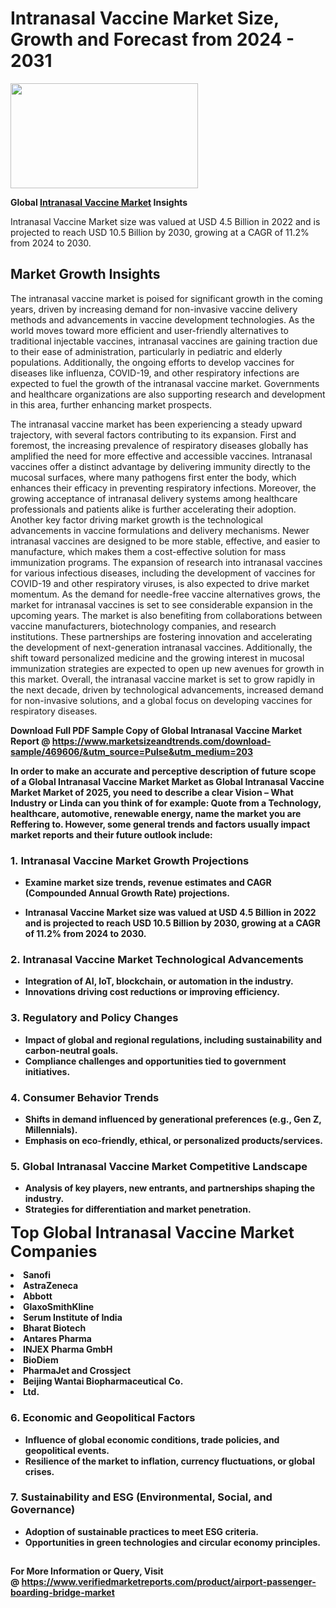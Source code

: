 <H1>Intranasal Vaccine Market Size, Growth and Forecast from 2024 - 2031</H1><img class="aligncenter size-medium wp-image-584254" src="https://thirdeyenews.in/wp-content/uploads/2024/09/Global-Market-Research-300x168.jpeg" alt="" width="300" height="168" /><p><strong>Global&nbsp;<a href="https://www.marketsizeandtrends.com/download-sample/469606/&amp;utm_source=Pulse&amp;utm_medium=203">Intranasal Vaccine Market</a> Insights</strong></p><p>Intranasal Vaccine Market size was valued at USD 4.5 Billion in 2022 and is projected to reach USD 10.5 Billion by 2030, growing at a CAGR of 11.2% from 2024 to 2030.</p><p><h2>Market Growth Insights</h2> <p>The intranasal vaccine market is poised for significant growth in the coming years, driven by increasing demand for non-invasive vaccine delivery methods and advancements in vaccine development technologies. As the world moves toward more efficient and user-friendly alternatives to traditional injectable vaccines, intranasal vaccines are gaining traction due to their ease of administration, particularly in pediatric and elderly populations. Additionally, the ongoing efforts to develop vaccines for diseases like influenza, COVID-19, and other respiratory infections are expected to fuel the growth of the intranasal vaccine market. Governments and healthcare organizations are also supporting research and development in this area, further enhancing market prospects.</p> <p><strong></strong></p> <p>The intranasal vaccine market has been experiencing a steady upward trajectory, with several factors contributing to its expansion. First and foremost, the increasing prevalence of respiratory diseases globally has amplified the need for more effective and accessible vaccines. Intranasal vaccines offer a distinct advantage by delivering immunity directly to the mucosal surfaces, where many pathogens first enter the body, which enhances their efficacy in preventing respiratory infections. Moreover, the growing acceptance of intranasal delivery systems among healthcare professionals and patients alike is further accelerating their adoption. Another key factor driving market growth is the technological advancements in vaccine formulations and delivery mechanisms. Newer intranasal vaccines are designed to be more stable, effective, and easier to manufacture, which makes them a cost-effective solution for mass immunization programs. The expansion of research into intranasal vaccines for various infectious diseases, including the development of vaccines for COVID-19 and other respiratory viruses, is also expected to drive market momentum. As the demand for needle-free vaccine alternatives grows, the market for intranasal vaccines is set to see considerable expansion in the upcoming years. The market is also benefiting from collaborations between vaccine manufacturers, biotechnology companies, and research institutions. These partnerships are fostering innovation and accelerating the development of next-generation intranasal vaccines. Additionally, the shift toward personalized medicine and the growing interest in mucosal immunization strategies are expected to open up new avenues for growth in this market. Overall, the intranasal vaccine market is set to grow rapidly in the next decade, driven by technological advancements, increased demand for non-invasive solutions, and a global focus on developing vaccines for respiratory diseases. <p><strong></p><p><span class=""><strong>Download Full PDF Sample Copy of Global Intranasal Vaccine Market Report</strong> @ <a href="https://www.marketsizeandtrends.com/download-sample/469606/&amp;utm_source=Pulse&amp;utm_medium=203" target="_blank">https://www.marketsizeandtrends.com/download-sample/469606/&amp;utm_source=Pulse&amp;utm_medium=203</a></span></p><p>In order to make an accurate and perceptive description of future scope of a Global&nbsp;Intranasal Vaccine Market Market as Global&nbsp;Intranasal Vaccine Market Market of 2025, you need to describe a clear Vision &ndash; What Industry or Linda can you think of for example: Quote from a Technology, healthcare, automotive, renewable energy, name the market you are Reffering to. However, some general trends and factors usually impact market reports and their future outlook include:</p><h3>1.&nbsp;<strong>Intranasal Vaccine Market Growth Projections</strong></h3><ul><li>Examine market size trends, revenue estimates and CAGR (Compounded Annual Growth Rate) projections.</li><li><p>Intranasal Vaccine Market size was valued at USD 4.5 Billion in 2022 and is projected to reach USD 10.5 Billion by 2030, growing at a CAGR of 11.2% from 2024 to 2030.</p></li></ul><h3>2.&nbsp;<strong>Intranasal Vaccine Market Technological Advancements</strong></h3><ul><li>Integration of AI, IoT, blockchain, or automation in the industry.</li><li>Innovations driving cost reductions or improving efficiency.</li></ul><h3>3.&nbsp;<strong>Regulatory and Policy Changes</strong></h3><ul><li>Impact of global and regional regulations, including sustainability and carbon-neutral goals.</li><li>Compliance challenges and opportunities tied to government initiatives.</li></ul><h3>4.&nbsp;<strong>Consumer Behavior Trends</strong></h3><ul><li>Shifts in demand influenced by generational preferences (e.g., Gen Z, Millennials).</li><li>Emphasis on eco-friendly, ethical, or personalized products/services.</li></ul><h3>5.&nbsp;<strong>Global Intranasal Vaccine Market Competitive Landscape</strong></h3><ul><li>Analysis of key players, new entrants, and partnerships shaping the industry.</li><li>Strategies for differentiation and market penetration.</li></ul><p data-pm-slice="1 1 []"><span style="color: inherit; font-family: inherit; font-size: 25px;">Top Global Intranasal Vaccine Market Companies</span></p><div class="" data-test-id=""><p><li>Sanofi</li><li> AstraZeneca</li><li> Abbott</li><li> GlaxoSmithKline</li><li> Serum Institute of India</li><li> Bharat Biotech</li><li> Antares Pharma</li><li> INJEX Pharma GmbH</li><li> BioDiem</li><li> PharmaJet and Crossject</li><li> Beijing Wantai Biopharmaceutical Co.</li><li> Ltd.</li></p></div><h3>6.&nbsp;<strong>Economic and Geopolitical Factors</strong></h3><ul><li>Influence of global economic conditions, trade policies, and geopolitical events.</li><li>Resilience of the market to inflation, currency fluctuations, or global crises.</li></ul><h3>7.&nbsp;<strong>Sustainability and ESG (Environmental, Social, and Governance)</strong></h3><ul><li>Adoption of sustainable practices to meet ESG criteria.</li><li>Opportunities in green technologies and circular economy principles.</li></ul><h2><strong style="font-size: 14px;">For More Information or Query, Visit @&nbsp;</strong><a style="background-color: #ffffff; font-size: 14px;" href="https://www.marketsizeandtrends.com/report/intranasal-vaccine-market/" target="_blank">https://www.verifiedmarketreports.com/product/airport-passenger-boarding-bridge-market</a></h2>
